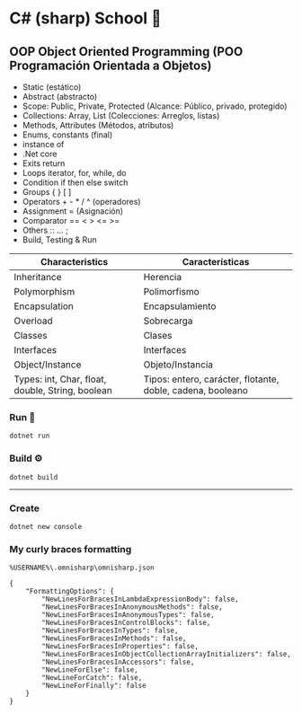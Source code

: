 # C# (sharp) School 🎒

## OOP Object Oriented Programming (POO Programación Orientada a Objetos)
- Static (estático)
- Abstract (abstracto)
- Scope: Public, Private, Protected (Alcance: Público, privado, protegido)
- Collections: Array, List (Colecciones: Arreglos, listas)
- Methods, Attributes (Métodos, atributos)
- Enums, constants (final)
- instance of
- .Net core
- Exits return
- Loops iterator, for, while, do
- Condition if then else switch
- Groups { } [ ]
- Operators + - * / ^ (operadores)
- Assignment = (Asignación)
- Comparator == < > <= >=
- Others :: ... ;
- Build, Testing & Run

| Characteristics | Características |
|----|----|
Inheritance | Herencia
Polymorphism | Polimorfismo
Encapsulation | Encapsulamiento
Overload | Sobrecarga
Classes | Clases
Interfaces | Interfaces
Object/Instance | Objeto/Instancia
Types: int, Char, float, double, String, boolean | Tipos: entero, carácter, flotante, doble, cadena, booleano

### Run 🚀
```
dotnet run
```

### Build ⚙️
```
dotnet build
```

<hr>

### Create
```
dotnet new console
```

### My curly braces formatting
`%USERNAME%\.omnisharp\omnisharp.json`
```
{
    "FormattingOptions": {
        "NewLinesForBracesInLambdaExpressionBody": false,
        "NewLinesForBracesInAnonymousMethods": false,
        "NewLinesForBracesInAnonymousTypes": false,
        "NewLinesForBracesInControlBlocks": false,
        "NewLinesForBracesInTypes": false,
        "NewLinesForBracesInMethods": false,
        "NewLinesForBracesInProperties": false,
        "NewLinesForBracesInObjectCollectionArrayInitializers": false,
        "NewLinesForBracesInAccessors": false,
        "NewLineForElse": false,
        "NewLineForCatch": false,
        "NewLineForFinally": false
    }
}
```
